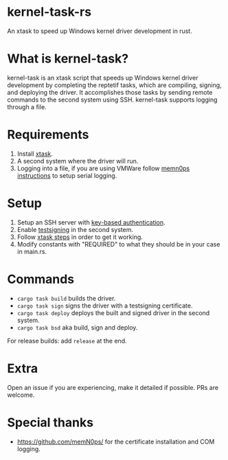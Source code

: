 # kernel-task-rs
An xtask to speed up Windows kernel driver development in rust.

# What is kernel-task?
kernel-task is an xtask script that speeds up Windows kernel driver development by completing the reptetif tasks, which are compiling, signing, and deploying the driver. It accomplishes those tasks by sending remote commands to the second system using SSH.
kernel-task supports logging through a file.

# Requirements
1. Install [xtask](https://github.com/matklad/cargo-xtask).
2. A second system where the driver will run.
3. Logging into a file, if you are using VMWare follow [memn0ps instructions](https://github.com/memN0ps/matrix-rs?tab=readme-ov-file#usage) to setup serial logging.

# Setup
 1. Setup an SSH server with [key-based authentication](https://learn.microsoft.com/en-us/windows-server/administration/openssh/openssh_keymanagement).
 2. Enable [testsigning](https://learn.microsoft.com/en-us/windows-hardware/drivers/install/the-testsigning-boot-configuration-option) in the second system.
 4. Follow [xtask steps](https://github.com/matklad/cargo-xtask?tab=readme-ov-file#defining-xtasks) in order to get it working.
 5. Modify constants with "REQUIRED" to what they should be in your case in main.rs.

# Commands
- `cargo task build` builds the driver.
- `cargo task sign` signs the driver with a testsigning certificate. 
- `cargo task deploy` deploys the built and signed driver in the second system.
- `cargo task bsd` aka build, sign and deploy.

For release builds: add `release` at the end.

# Extra
Open an issue if you are experiencing, make it detailed if possible.
PRs are welcome.

# Special thanks
- https://github.com/memN0ps/ for the certificate installation and COM logging.
